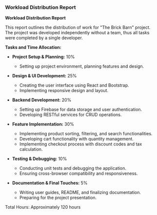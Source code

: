 ### Workload Distribution Report

**Workload Distribution Report**

This report outlines the distribution of work for "The Brick Barn" project. The project was developed independently without a team, thus all tasks were completed by a single developer.

**Tasks and Time Allocation:**
- **Project Setup & Planning:** 10%
  - Setting up project environment, planning features and design.

- **Design & UI Development:** 25%
  - Creating the user interface using React and Bootstrap.
  - Implementing responsive design and layout.

- **Backend Development:** 20%
  - Setting up Firebase for data storage and user authentication.
  - Developing RESTful services for CRUD operations.

- **Feature Implementation:** 30%
  - Implementing product sorting, filtering, and search functionalities.
  - Developing cart functionality with quantity management.
  - Implementing checkout process with discount codes and tax calculation.

- **Testing & Debugging:** 10%
  - Conducting unit tests and debugging the application.
  - Ensuring cross-browser compatibility and responsiveness.

- **Documentation & Final Touches:** 5%
  - Writing user guides, README, and finalizing documentation.
  - Preparing for the project presentation.

Total Hours: Approximately 120 hours
